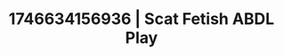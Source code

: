 ---
categories:
- Erotic AI content
- Dominant softness
- AI-generated
- Slow burn erotica
- Deep gaze
- Candlelit scenes
- ASMR
- Cosplay
image: /assets/images/1746634156936.jpg
layout: post
seo:
  description: Featured content with premium Scat Fetish, ABDL Play. HD images available.
  keywords: Scat Fetish, ABDL Play
  og_image: /assets/images/1746634156936.jpg
  schema_type: VisualArtwork
tags:
- ABDL Play
- '#1746634156936'
- Scat Fetish
title: 1746634156936 | Scat Fetish ABDL Play
---